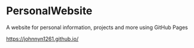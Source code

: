 # PersonalWebsite
A website for personal information, projects and more using GitHub Pages

https://johnnyn1261.github.io/
